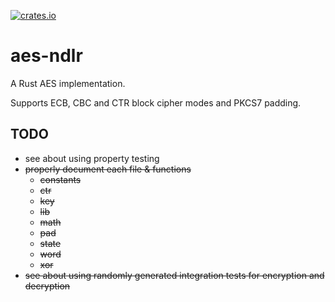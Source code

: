 [![crates.io](https://img.shields.io/badge/aes--ndlr-0.0.2-orange.svg)](https://crates.io/crates/aes-ndlr)

# aes-ndlr

A Rust AES implementation.

Supports ECB, CBC and CTR block cipher modes and PKCS7 padding.

## TODO
- see about using property testing
- ~~properly document each file & functions~~
    - ~~constants~~
    - ~~ctr~~
    - ~~key~~
    - ~~lib~~
    - ~~math~~
    - ~~pad~~
    - ~~state~~
    - ~~word~~
    - ~~xor~~
- ~~see about using randomly generated integration tests for encryption and decryption~~